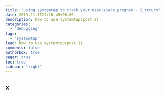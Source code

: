 ```yaml
---
title: "using systemtap to track your user-space program - 2_return"
date: 2019.11.1T21:26:49+08:00
description: how to use systemtap(post 2)
categories:
  - "debugging"
tags:
  - "systemtap"
lead: how to use systemtap(post 1)
comments: false
authorbox: true
pager: true
toc: true
sidebar: "right"
---
```


## x

